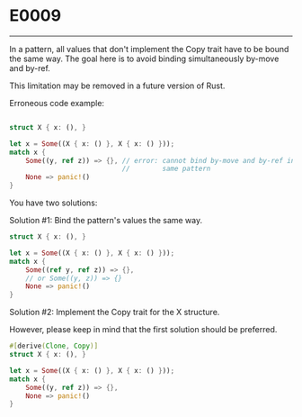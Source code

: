 # E0009

---

In a pattern, all values that don't implement the Copy trait have to be bound the same way. The goal here is to avoid binding simultaneously by-move and by-ref.

This limitation may be removed in a future version of Rust.

Erroneous code example:

```rust

struct X { x: (), }

let x = Some((X { x: () }, X { x: () }));
match x {
    Some((y, ref z)) => {}, // error: cannot bind by-move and by-ref in the
                            //        same pattern
    None => panic!()
}
```

You have two solutions:

Solution #1: Bind the pattern's values the same way.

```rust
struct X { x: (), }

let x = Some((X { x: () }, X { x: () }));
match x {
    Some((ref y, ref z)) => {},
    // or Some((y, z)) => {}
    None => panic!()
}

```

Solution #2: Implement the Copy trait for the X structure.

However, please keep in mind that the first solution should be preferred.

```rust
#[derive(Clone, Copy)]
struct X { x: (), }

let x = Some((X { x: () }, X { x: () }));
match x {
    Some((y, ref z)) => {},
    None => panic!()
}
```

